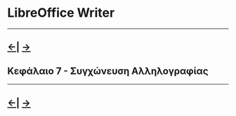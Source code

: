 # LibreOffice Writer

---
[<-](LibreOfficeWriter_chap6.md)| [->](LibreOfficeWriter_chap8.md)
---

## Κεφάλαιο 7 - Συγχώνευση Αλληλογραφίας

---
[<-](LibreOfficeWriter_chap6.md)| [->](LibreOfficeWriter_chap8.md)
---